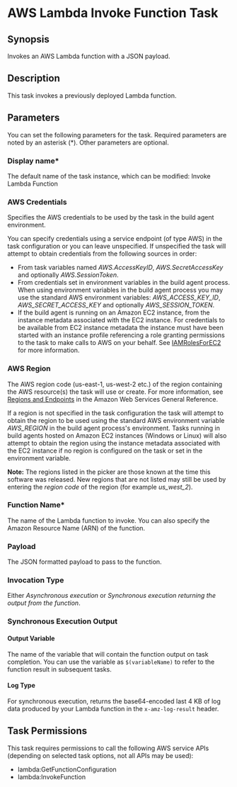 # AWS Lambda Invoke Function Task<a name="lambda-invoke"></a>

## Synopsis<a name="synopsis"></a>

Invokes an AWS Lambda function with a JSON payload\.

## Description<a name="description"></a>

This task invokes a previously deployed Lambda function\.

## Parameters<a name="parameters"></a>

You can set the following parameters for the task\. Required parameters are noted by an asterisk \(\*\)\. Other parameters are optional\.

### Display name\*<a name="display-name"></a>

The default name of the task instance, which can be modified: Invoke Lambda Function

### AWS Credentials<a name="aws-credentials"></a>

Specifies the AWS credentials to be used by the task in the build agent environment\.

You can specify credentials using a service endpoint \(of type AWS\) in the task configuration or you can leave unspecified\. If unspecified the task will attempt to obtain credentials from the following sources in order:
+ From task variables named *AWS\.AccessKeyID*, *AWS\.SecretAccessKey* and optionally *AWS\.SessionToken*\.
+ From credentials set in environment variables in the build agent process\. When using environment variables in the build agent process you may use the standard AWS environment variables: *AWS\_ACCESS\_KEY\_ID*, *AWS\_SECRET\_ACCESS\_KEY* and optionally *AWS\_SESSION\_TOKEN*\.
+ If the build agent is running on an Amazon EC2 instance, from the instance metadata associated with the EC2 instance\. For credentials to be available from EC2 instance metadata the instance must have been started with an instance profile referencing a role granting permissions to the task to make calls to AWS on your behalf\. See [IAMRolesForEC2](https://docs.aws.amazon.com/IAM/latest/UserGuide/id_roles_use_switch-role-ec2.html) for more information\.

### AWS Region<a name="aws-region"></a>

The AWS region code \(us\-east\-1, us\-west\-2 etc\.\) of the region containing the AWS resource\(s\) the task will use or create\. For more information, see [Regions and Endpoints](https://docs.aws.amazon.com/general/latest/gr/rande.html) in the Amazon Web Services General Reference\.

If a region is not specified in the task configuration the task will attempt to obtain the region to be used using the standard AWS environment variable *AWS\_REGION* in the build agent process's environment\. Tasks running in build agents hosted on Amazon EC2 instances \(Windows or Linux\) will also attempt to obtain the region using the instance metadata associated with the EC2 instance if no region is configured on the task or set in the environment variable\.

 **Note:** The regions listed in the picker are those known at the time this software was released\. New regions that are not listed may still be used by entering the *region code* of the region \(for example *us\_west\_2*\)\.

### Function Name\*<a name="function-name"></a>

The name of the Lambda function to invoke\. You can also specify the Amazon Resource Name \(ARN\) of the function\.

### Payload<a name="payload"></a>

The JSON formatted payload to pass to the function\.

### Invocation Type<a name="invocation-type"></a>

Either *Asynchronous execution* or *Synchronous execution returning the output from the function*\.

### Synchronous Execution Output<a name="synchronous-execution-output"></a>

#### Output Variable<a name="output-variable"></a>

The name of the variable that will contain the function output on task completion\. You can use the variable as `$(variableName)` to refer to the function result in subsequent tasks\.

#### Log Type<a name="log-type"></a>

For synchronous execution, returns the base64\-encoded last 4 KB of log data produced by your Lambda function in the `x-amz-log-result` header\.

## Task Permissions<a name="task-permissions"></a>

This task requires permissions to call the following AWS service APIs \(depending on selected task options, not all APIs may be used\):
+ lambda:GetFunctionConfiguration
+ lambda:InvokeFunction